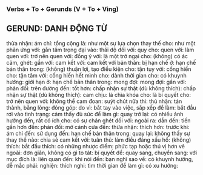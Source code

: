 ### Verbs + To + Gerunds (V + To + Ving) 
## GERUND: DANH ĐỘNG TỪ

thừa nhận: 
ám chỉ: 
tổng cộng là: 
như một sự lựa chọn thay thế cho: 
như một phản ứng với: 
gắn tầm trọng đại vào: 
thái độ đối với: 
quy cho: 
quen với: 
làm quen với: 
trở nên quen với: 
đồng ý với: 
là một trở ngại cho: 
(không) có ác cảm, ghét: 
gần với: 
cam kết với: 
cam kết với bản thân: 
bị hạn chế ở: 
hạn chế bản thân trong: 
(không) thuận lợi, tạo điều kiện cho: 
tận tụy với: 
cống hiến cho: 
tận tâm với: 
cống hiến hết mình cho: 
dành thời gian cho: 
có khuynh hướng: 
giới hạn ở: 
hạn chế bản thân trong: 
mong đợi: 
mong đợi: 
gần với: 
phản đối: 
trên đường đến: 
tốt hơn: 
chấp nhận sự thật (dù không thích): 
chấp nhận sự thật (dù không thích): 
cam chịu: 
là chìa khóa cho: 
là bí quyết cho: 
trở nên quen với: 
không thể cam đoan: 
suýt chút nữa thì: 
thú nhận: 
tán thành, bằng lòng: 
đóng góp: 
do vì: 
bắt tay vào việc, sắp xếp để làm: 
bắt đầu rơi vào tình trạng: 
cảm thấy đủ sức để làm gì: 
quay trở lại: 
có nhiều ảnh hưởng đến, rất có ích cho: 
có sự chán ghét đối với: 
ngoài ra: 
dẫn đến: 
tiến gần hơn đến: 
phản đối: 
mở cánh cửa đến: 
thừa nhận: 
thích hơn: 
trước khi: 
ám chỉ đến: 
sử dụng đến: 
hạn chế bản thân trong: 
quay lại: 
không thấy sự thay thế nào: 
chia sẻ cam kết với: 
tuân thủ: 
làm điều đáng xấu hổ: 
(không) thích: 
bắt đầu thích: 
có những nhược điểm: 
phức tạp hoặc thú vị hơn vẻ ngoài: 
đơn giản, không có gì to tát: 
bí quyết để: 
quay sang, chuyển sang: 
với mục đích là: 
liên quan đến: 
khi nói đến: 
bạn nghĩ sao về: 
có khuynh hướng, dễ mắc phải: 
nghiện: 
thích nghi: 
tìm thời gian để làm gì: 
có xu hướng: 